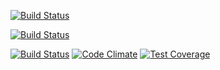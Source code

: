 [![Build Status](https://travis-ci.org/internetee/directo.svg?branch=master)](https://travis-ci.org/internetee/directo)


[![Build Status](https://travis-ci.org/internetee/epp_proxy.svg?branch=master)](https://travis-ci.org/internetee/epp_proxy)


[![Build Status](https://travis-ci.org/internetee/e_invoice.svg?branch=master)](https://travis-ci.org/internetee/e_invoice)
[![Code Climate](https://codeclimate.com/github/internetee/e_invoice/badges/gpa.svg)](https://codeclimate.com/github/internetee/e_invoice)
[![Test Coverage](https://codeclimate.com/github/internetee/e_invoice/badges/coverage.svg)](https://codeclimate.com/github/internetee/e_invoice/coverage)
